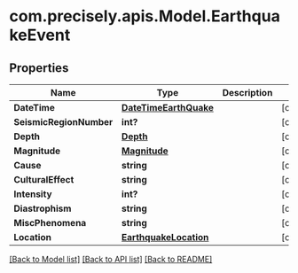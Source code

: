 # com.precisely.apis.Model.EarthquakeEvent
## Properties

Name | Type | Description | Notes
------------ | ------------- | ------------- | -------------
**DateTime** | [**DateTimeEarthQuake**](DateTimeEarthQuake.md) |  | [optional] 
**SeismicRegionNumber** | **int?** |  | [optional] 
**Depth** | [**Depth**](Depth.md) |  | [optional] 
**Magnitude** | [**Magnitude**](Magnitude.md) |  | [optional] 
**Cause** | **string** |  | [optional] 
**CulturalEffect** | **string** |  | [optional] 
**Intensity** | **int?** |  | [optional] 
**Diastrophism** | **string** |  | [optional] 
**MiscPhenomena** | **string** |  | [optional] 
**Location** | [**EarthquakeLocation**](EarthquakeLocation.md) |  | [optional] 

[[Back to Model list]](../README.md#documentation-for-models) [[Back to API list]](../README.md#documentation-for-api-endpoints) [[Back to README]](../README.md)

